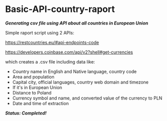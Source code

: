 # Basic-API-country-raport
***Generating csv file using API about all countries in European Union***

Simple raport script using 2 APIs:

https://restcountries.eu/#api-endpoints-code

https://developers.coinbase.com/api/v2?shell#get-currencies

which creates a .csv file including data like:
- Country name in English and Native language, country code
- Area and population
- Capital city, official languages, country web domain and timezone
- If it's in European Union
- Distance to Poland
- Currency symbol and name, and converted value of the currency to PLN
- Date and time of extraction

***Status: Completed!***
